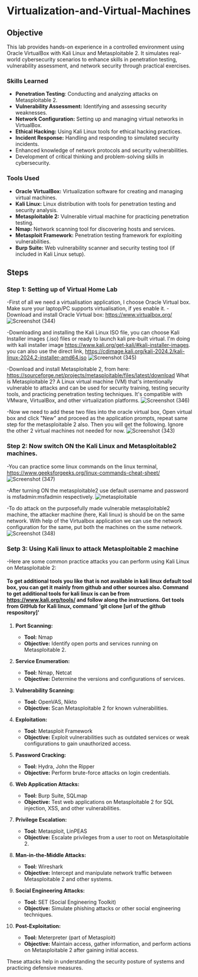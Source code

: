 # Virtualization-and-Virtual-Machines

## Objective

This lab provides hands-on experience in a controlled environment using Oracle VirtualBox with Kali Linux and Metasploitable 2. It simulates real-world cybersecurity scenarios to enhance skills in penetration testing, vulnerability assessment, and network security through practical exercises.

### Skills Learned
- **Penetration Testing**: Conducting and analyzing attacks on Metasploitable 2.
- **Vulnerability Assessment:** Identifying and assessing security weaknesses.
- **Network Configuration:** Setting up and managing virtual networks in VirtualBox.
- **Ethical Hacking:** Using Kali Linux tools for ethical hacking practices.
- **Incident Response:** Handling and responding to simulated security incidents.
- Enhanced knowledge of network protocols and security vulnerabilities.
- Development of critical thinking and problem-solving skills in cybersecurity.

### Tools Used

- **Oracle VirtualBox:** Virtualization software for creating and managing virtual machines.
- **Kali Linux:** Linux distribution with tools for penetration testing and security analysis.
- **Metasploitable 2:** Vulnerable virtual machine for practicing penetration testing.
- **Nmap:** Network scanning tool for discovering hosts and services.
- **Metasploit Framework:** Penetration testing framework for exploiting vulnerabilities.
- **Burp Suite:** Web vulnerability scanner and security testing tool (if included in Kali Linux setup).

## Steps
### Step 1: Setting up of Virtual Home Lab
  -First of all we need a virtualisation application, I choose Oracle Virtual box. Make sure your laptop/PC supports virtualisation, if yes enable it.
  -Download and install Oracle Virtual box: https://www.virtualbox.org/
 ![Screenshot (344)](https://github.com/user-attachments/assets/80589bff-91d5-4cd4-8938-7c5ebc39be90)
  
  -Downloading and installing the Kali Linux ISO file, you can choose Kali Installer images (.iso) files or ready to launch kali pre-built virtual. I'm doing with kali installer image  https://www.kali.org/get-kali/#kali-installer-images. you can also use the direct link, https://cdimage.kali.org/kali-2024.2/kali-linux-2024.2-installer-amd64.iso
![Screenshot (345)](https://github.com/user-attachments/assets/d6f2a976-916b-462c-95bf-5ef11269b6de)

-Download and install Metasploitable 2, from here: https://sourceforge.net/projects/metasploitable/files/latest/download
What is Metasploitable 2? 
A Linux virtual machine (VM) that's intentionally vulnerable to attacks and can be used for security training, testing security tools, and practicing penetration testing techniques. It's compatible with VMware, VirtualBox, and other virtualization platforms.
![Screenshot (346)](https://github.com/user-attachments/assets/fcd456a3-a569-4b49-a98d-8281f5a39c4a)

-Now we need to add these two files into the oracle virtual box, Open virtual box and click "New" and proceed as the application prompts, repeat same step for the metasploitable 2 also. Then you will get the following. Ignore the other 2 virtual machines not needed for now.
![Screenshot (343)](https://github.com/user-attachments/assets/9daaeaf8-fc58-44ba-a498-c66b340d45e0)

### Step 2: Now switch ON the Kali Linux and Metasploitable2 machines.
 -You can practice some linux commands on the linux terminal, https://www.geeksforgeeks.org/linux-commands-cheat-sheet/
 ![Screenshot (347)](https://github.com/user-attachments/assets/12ec6dc5-5c5a-4f61-81dc-b15d0ce097b3)


 -After turning ON the metasploitable2 use default username and password is msfadmin:msfadmin respectively.
 ![metasploitable](https://github.com/user-attachments/assets/685665c3-b7a9-454f-998d-2a965aeb48eb)

-To do attack on the purposefully made vulnerable metasploitable2 machine, the attacker machine (here, Kali linux) is should be on the same network. With help of the Virtualbox application we can use the network configuration for the same, put both the machines on the ssme network.
![Screenshot (348)](https://github.com/user-attachments/assets/132fb790-05c3-4f91-88df-d4db1cc3b6bc)


### Setp 3: Using Kali linux to attack Metasploitable 2 machine
-Here are some common practice attacks you can perform using Kali Linux on Metasploitable 2:
 #### To get additional tools you like that is not available in kali linux default tool box, you can get it mainly from github and other sources also. Command to get additional tools for kali linux is can be from https://www.kali.org/tools/ and follow along the instructions. Get tools from GitHub for Kali linux, command 'git clone [url of the github respository]' 
1. **Port Scanning:**
   - **Tool:** Nmap
   - **Objective:** Identify open ports and services running on Metasploitable 2.

2. **Service Enumeration:**
   - **Tool:** Nmap, Netcat
   - **Objective:** Determine the versions and configurations of services.

3. **Vulnerability Scanning:**
   - **Tool:** OpenVAS, Nikto
   - **Objective:** Scan Metasploitable 2 for known vulnerabilities.

4. **Exploitation:**
   - **Tool:** Metasploit Framework
   - **Objective:** Exploit vulnerabilities such as outdated services or weak configurations to gain unauthorized access.

5. **Password Cracking:**
   - **Tool:** Hydra, John the Ripper
   - **Objective:** Perform brute-force attacks on login credentials.

6. **Web Application Attacks:**
   - **Tool:** Burp Suite, SQLmap
   - **Objective:** Test web applications on Metasploitable 2 for SQL injection, XSS, and other vulnerabilities.

7. **Privilege Escalation:**
   - **Tool:** Metasploit, LinPEAS
   - **Objective:** Escalate privileges from a user to root on Metasploitable 2.

8. **Man-in-the-Middle Attacks:**
   - **Tool:** Wireshark
   - **Objective:** Intercept and manipulate network traffic between Metasploitable 2 and other systems.

9. **Social Engineering Attacks:**
   - **Tool:** SET (Social Engineering Toolkit)
   - **Objective:** Simulate phishing attacks or other social engineering techniques.

10. **Post-Exploitation:**
    - **Tool:** Meterpreter (part of Metasploit)
    - **Objective:** Maintain access, gather information, and perform actions on Metasploitable 2 after gaining initial access.

These attacks help in understanding the security posture of systems and practicing defensive measures.

 
